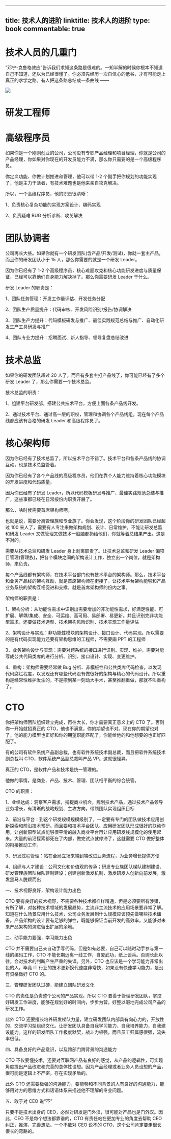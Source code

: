 
---
title: 技术人的进阶
linktitle: 技术人的进阶
type: book
commentable: true
---

# 技术人员的几重门

“邓宁-克鲁格效应”告诉我们求知这条路是很难的。一知半解的时候你根本不知道自己不知道，还以为已经很懂了。你必须先经历一次自信心的低谷，才有可能走上真正的求学之路。有人把这条路总结成一条曲线 ——

![](https://i.postimg.cc/J76NJ0mF/image.png)

# 研发工程师

# 高级程序员

如果你是一个刚刚创业的公司，公司没有专职产品经理和项目经理，你就是公司的产品经理，你如果对你现在的开发员能力不满，那么你只需要的是一个高级程序员。

你定义功能、你做计划推进和管理，他可以带 1-2 个副手把你规划的功能实现了，他是主力干活者，有技术难题也是他来亲自攻克解决。

所以，一个高级程序员，他的职责很清晰：

1、负责核心复杂功能的实现方案设计、编码实现

2、负责疑难 BUG 分析诊断、攻关解决

# 团队协调者

公司再长大些。如果你就有一个研发团队(含产品/开发/测试)，你就一套主产品，而且你的研发团队小于 15 人，那么你需要的就是一个研发 Leader。

因为你已经有了 1-2 个高级程序员，核心难题攻克和核心功能研发进度与质量保证，已经可以靠他们自身能力解决掉了。那么你需要研发 Leader 干什么。

研发 Leader 的职责是：

1、团队任务管理：开发工作量评估、开发任务分配

2、团队生产质量提升：代码审核、开发风险识别/报告/协调解决

3、团队生产力提升：代码模板研发与推广、最佳实践规范总结与推广、自动化研发生产工具研发与推广

4、团队专业力提升：招聘面试、新人指导、领导复盘总结改进

# 技术总监

如果你的研发团队超过 20 人了，而且有多套主打产品线了，你可能已经有了多个研发 Leader 了，那么你需要一个技术总监。

技术总监的职责：

1、组建平台研发部，搭建公共技术平台，方便上面各条产品线开发。

2、通过技术平台、通过高一层的职权，管理和协调各个产品线组。现在每个产品线都应该有合格的研发 Leader 和高级程序员了。

# 核心架构师

因为你已经有了技术总监了，所以技术平台不错了。技术平台和各条产品线的协调互动，也是技术总监管着。

因为你已经有了各个产品线的高级程序员，他们在靠个人能力维持着核心功能模块的开发进度和代码质量。

因为你已经有了研发 Leader，所以代码模板研发与推广、最佳实践规范总结与推广，这些事都已经在日常按份内职责开展了。

那么，啥时候需要首席架构师啊。

也就是说，需要分离管理族和专业族了。你会发现，这个阶段你的研发团队已经超过 100 来人了，需要有人专注来做架构规划、设计、日常维护。不能让研发总监和研发 Leader 又做管理又做技术一股脑都扔给他们，你就等着总结果产出。这是不对的。

需要从技术总监和研发 Leader 身上剥离职责了。让技术总监和研发 Leader 偏项目管理(管理族)，把各个模块之间的架构设计工作，独立出一个岗位，就是架构师，来负责。

每个产品线都有架构师，在技术平台部门也有技术平台的架构师。那么，技术平台和业务产品线的架构互动，就是首席架构师在衔接了。让技术平台架构能够和产品业务系统的架构互相促进和支撑，就是首席架构师的份内之事。

架构师的职责是：

1、架构分析：从功能性需求中识别出需要增加的非功能性需求，好满足性能、可扩展、解耦/集成、安全、可运维、高可用、易部署、易更新。并且识别完非功能型需求，还要做技术选型、技术架构风险识别、技术实现工作量评估

2、架构设计与实现：非功能性模块的架构设计、接口设计、代码实现。所以需要的是有代码实现能力还要有架构思维的工程师，不需要画 PPT 的工程师

3、业务架构设计与实现：需要对跨系统的接口进行识别、实现、维护，需要对能写成公共代码类库的进行分析、识别、接口设计、实现、变更维护。

4、重构：架构师需要经常做 Bug 分析、非模板性和公共类库代码检查，以发现代码腐烂程度，以发现还有哪些代码没有做很好的架构与精心的代码设计。所以重构是经常性维护发生的，不是攒到某一刻动大手术，甚至推翻重做，那就不叫重构了。

# CTO

你把架构师团队组织建立完成，再往大长，你才需要真正意义上的 CTO 了。否则你一开始就招真正的 CTO，他也不满意，你的期望也不对。现在你的期望也对了，他的能力模型也正好和你的期望职能匹配了，你能给他的和他想要的也正好匹配了。

有的公司有软件系统产品副总裁，也有软件系统技术副总裁，而且把软件系统技术副总裁叫 CTO，软件系统产品副总裁叫产品 VP。这就很怪异。

真正的 CTO，是软件产品和技术是统一管理的。

他做的事情，是商业、产品、技术、管理、团队相平衡的综合统管。

CTO 的职责：

1、业绩达成：洞察客户需求，捕捉商业机会，规划技术产品，通过技术产品领导业务增长，有清晰的战略规划、主攻方向，带领团队实现组织目标

2、前沿与平台：到这个研发规模规模级别了，一定要有专门的团队做技术应用创新探索和前沿技术预研。而且要和技术平台团队、应用研发团队形成很好的联动作用，让创新原型试点能够很平滑的融入商业平台再让应用研发线规模化的使用起来。大量的前沿探索都死在了内部，做完试点就停滞了，这就需要 CTO 做好整体的衔接推动工作。

3、研发过程管理：站在全局立场来端到端改进业务流程，为业务增长提供方便

4、组织与人才建设：公司文化和价值观的传承；研发专业族团队梯队建制建设、研发管理族团队梯队建制建设；创建创新激发机制，激发研发人创新向前发展，激发黑马人脱颖而出

一、技术视野良好，架构设计能力出色

CTO 要有良好的技术视野，不需要各种技术都样样精通，但是必须要所有涉猎，有所了解，对各种技术领域的发展趋势，主流非主流技术的应用场景要非常了解。知道在什么场景应用什么技术，公司业务发展到什么规模应该预先做哪些技术储备。产品架构的设计要有足够的弹性，既能够保证当前开发的高效率，又能够对未来产品架构的演进留出扩展的余地。

二、动手能力要强，学习能力出色

CTO 并不需要自己亲自动手写代码，但是如有必要，自己可以随时动手参与第一线的编码工作，CTO 不能长期远离一线工作，自废武功，纸上谈兵。否则长此以往，会对技术的判断产生严重的失误。另外，CTO 也应该是一个学习能力非常出色的人，毕竟 IT 行业的技术更新换代速度非常快，如果没有快速学习能力，是没有资格做好 CTO 的。

三、管理研发团队过硬，能建立团队研发文化

CTO 的责任是负责整个公司的产品实现，所以 CTO 要善于管理研发团队，掌控好研发工作进度，能够在规划好的时间内，步步为营，好整以暇地完成公司产品的研发工作。

此外 CTO 还要擅长培养研发梯队力量，建立研发团队内部具有向心力的，开放性的，交流学习型组织文化。让研发团队具备自我学习能力，自我培养能力，自我建设能力。这样的研发团队工作极度默契，战斗力极强，而且员工归属感很强，流失率很低。

四、具备良好的产品意识，以及跨部门跨背景的沟通能力

CTO 不仅要懂技术，还要对互联网产品有良好的感觉，从产品的逻辑性，可实现角度提出产品改进和完善的总体性设想。因为产品经理或者业务人员设想的产品，很可能是逻辑上不严密，存在实现矛盾的。

此外 CTO 还需要极强的沟通能力，要能够和不同背景的人有良好的沟通能力，能够用对方的思维方式和话语体系来描述他不理解的专业问题。

五、敢于对 CEO 说“不”

只要不是技术出身的 CEO，必然对研发是门外汉，很可能对产品也是门外汉。因此，CEO 不是每个想法都靠谱的，CTO 有责任站在更加专业的角度去帮助 CEO 纠正，推演，完善想法。一个不敢对 CEO 说不的 CTO，这个公司肯定要走很长很长的弯路的。

    